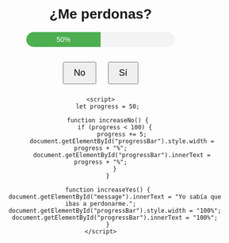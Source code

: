 <!DOCTYPE html>
<html lang="es">
<head>
    <meta charset="UTF-8">
    <meta name="viewport" content="width=device-width, initial-scale=1.0">
    <title>¿Me perdonas?</title>
    <style>
        body {
            font-family: Arial, sans-serif;
            text-align: center;
            margin-top: 50px;
        }
        .progress {
            width: 300px;
            height: 30px;
            background-color: #f3f3f3;
            border-radius: 15px;
            overflow: hidden;
            margin: 20px auto;
        }
        .progress-bar {
            height: 100%;
            background-color: #4CAF50;
            width: 50%;
            text-align: center;
            color: white;
            line-height: 30px;
        }
        .button-container button {
            font-size: 18px;
            padding: 10px 20px;
            margin: 10px;
            cursor: pointer;
        }
    </style>
</head>
<body>
    <h1>¿Me perdonas?</h1>
    <div class="progress">
        <div id="progressBar" class="progress-bar">50%</div>
    </div>
    <div class="button-container">
        <button onclick="increaseNo()">No</button>
        <button onclick="increaseYes()">Sí</button>
    </div>
    <p id="message"></p>

    <script>
        let progress = 50;

        function increaseNo() {
            if (progress < 100) {
                progress += 5;
                document.getElementById("progressBar").style.width = progress + "%";
                document.getElementById("progressBar").innerText = progress + "%";
            }
        }

        function increaseYes() {
            document.getElementById("message").innerText = "Yo sabía que ibas a perdonarme.";
            document.getElementById("progressBar").style.width = "100%";
            document.getElementById("progressBar").innerText = "100%";
        }
    </script>
</body>
</html>
